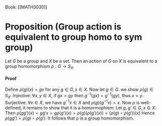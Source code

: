 Book: [[MATH3030]]
# Proposition (Group action is equivalent to group homo to sym group)
Let $G$ be a group and $X$ be a set.
Then an action of $G$ on $X$ is equivalent to a group homomorphism $\rho:G\to S_{X}$.
#### Proof
Define $\rho(g)(x)=gx$ for any $g\in G, x\in X$.
Now let $g\in G$. we show $\rho(g)\in S_{X}$:
Injective: $\forall x,y\in X$, if $gx=gy$ then $g^{-1}(gx)=g^{-1}(gy)$, thus $x=y$.
Surjective: $\forall x\in X$, we have $g^{-1}x\in X$ and $\rho(g)(g^{-1}x)=x$. 
Now $\rho$ is well-defined, it remains to show that it is a homormophism:
Let $g,g'\in G,x\in X$.
Then $\rho(gg')(x)=gg'x=g\rho(g')(x)=\rho(g)(\rho(g')(x))=(\rho(g)\circ \rho(g'))(x)$
Hence $\rho(gg')=\rho(g)\circ \rho(g')$.
It follows that $\rho$ is a group homomorphism.